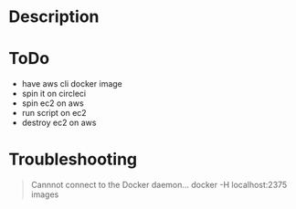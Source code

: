 # Description


# ToDo
* have aws cli docker image
* spin it on circleci
* spin ec2 on aws
* run script on ec2
* destroy ec2 on aws

# Troubleshooting

> Cannnot connect to the Docker daemon...
	docker -H localhost:2375 images

